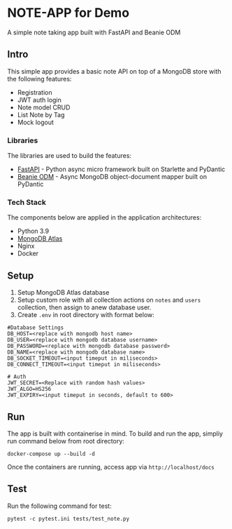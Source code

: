 # NOTE-APP for Demo
A simple note taking app built with FastAPI and Beanie ODM


## Intro

This simple app provides a basic note API on top of a MongoDB store with the following features:
* Registration
* JWT auth login
* Note model CRUD
* List Note by Tag
* Mock logout

### Libraries
The libraries are used to build the features:
- [FastAPI]() - Python async micro framework built on Starlette and PyDantic  
- [Beanie ODM]() - Async MongoDB object-document mapper built on PyDantic

### Tech Stack
The components below are applied in the application architectures:
- Python 3.9
- [MongoDB Atlas]()
- Nginx
- Docker

## Setup

1. Setup MongoDB Atlas database
2. Setup custom role with all collection actions on `notes` and `users` collection, then assign to anew database user. 
3. Create `.env` in root directory with format below:
```
#Database Settings
DB_HOST=<replace with mongodb host name>
DB_USER=<replace with mongodb database username>
DB_PASSWORD=<replace with mongodb database password>
DB_NAME=<replace with mongodb database name>
DB_SOCKET_TIMEOUT=<input timeput in miliseconds>
DB_CONNECT_TIMEOUT=<input timeput in miliseconds>

# Auth
JWT_SECRET=<Replace with random hash values>
JWT_ALGO=HS256
JWT_EXPIRY=<input timeput in seconds, default to 600>

```

## Run  
The app is built with containerise in mind. To build and run the app, simpliy run command below from root directory:
```
docker-compose up --build -d 
```
Once the containers are running, access app via `http://localhost/docs` 

## Test
Run the following command for test:
```
pytest -c pytest.ini tests/test_note.py
```

[FastAPI]: https://fastapi.tiangolo.com "FastAPI web framework"
[Beanie ODM]: https://roman-right.github.io/beanie/ "Beanie object-document mapper"
[MongoDB Atlas]: https://www.mongodb.com "MongoDB NoSQL homepage"
